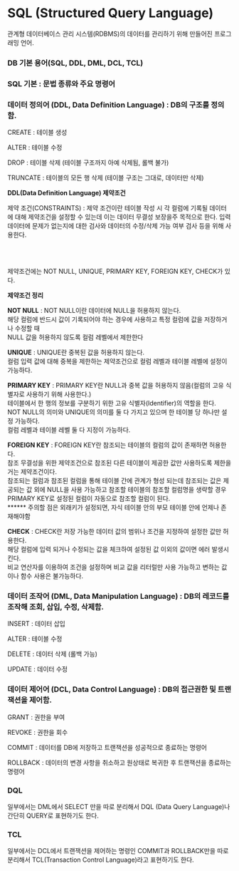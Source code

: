 <h1>SQL (Structured Query Language)</h1>
<p>관계형 데이터베이스 관리 시스템(RDBMS)의 데이터를 관리하기 위해 만들어진 프로그래밍 언어.</p>

<h3>DB 기본 용어(SQL, DDL, DML, DCL, TCL)</h3>
<h3>SQL 기본 : 문법 종류와 주요 명령어</h3>

<h3>데이터 정의어 (DDL, Data Definition Language) : DB의 구조를 정의함. </h3>
<p>CREATE : 테이블 생성</p>
<p>ALTER : 테이블 수정</p>
<p>DROP : 테이블 삭제 (테이블 구조까지 아예 삭제됨, 롤백 불가)</p>
<p>TRUNCATE : 테이블의 모든 행 삭제 (테이블 구조는 그대로, 데이터만 삭제)</p>

<strong>DDL(Data Definition Language) 제약조건</strong>
<p>제약 조건(CONSTRAINTS) : 제약 조건이란 테이블 작성 시 각 컬럼에 기록될 데이터에 대해 제약조건을 설정할 수 있는데 이는 데이터 무결성 보장을주 목적으로 한다. 입력 데이터에 문제가 없는지에 대한 검사와 데이터의 수정/삭제 가능 여부 검사 등을 위해 사용한다.</p>
<br><br>
<p>제약조건에는 NOT NULL, UNIQUE, PRIMARY KEY, FOREIGN KEY, CHECK가 있다.</p>
<strong>제약조건 정리</strong>
<p><strong>NOT NULL</strong> : NOT NULL이란 데이터에 NULL을 허용하지 않는다. <br>해당 컬럼에 반드시 값이 기록되어야 하는 경우에 사용하고 특정 컬럼에 값을 저장하거나 수정할 때 <br>NULL 값을 허용하지 않도록 컬럼 레벨에서 제한한다</p>
<p><strong>UNIQUE</strong> : UNIQUE란 중복된 값을 허용하지 않는다. <br> 컬럼 입력 값에 대해 중복을 제한하는 제약조건으로 컬럼 레벨과 테이블 레벨에 설정이 가능하다.</p>
<p><strong>PRIMARY KEY</strong> : PRIMARY KEY란 NULL과 중복 값을 허용하지 않음(컬럼의 고유 식별자로 사용하기 위해 사용한다.) <br>테이블에서 한 행의 정보를 구분하기 위한 고유 식별자(Identifier)의 역할을 한다. <br>NOT NULL의 의미와 UNIQUE의 의미를 둘 다 가지고 있으며 한 테이블 당 하나만 설정 가능하다.<br>컬럼 레벨과 테이블 레벨 둘 다 지정이 가능하다.</p>
<p><strong>FOREIGN KEY</strong> : FOREIGN KEY란 참조되는 테이블의 컬럼의 값이 존재하면 허용한다. <br> 참조 무결성을 위한 제약조건으로 참조된 다른 테이블이 제공한 값만 사용하도록 제한을 거는 제약조건이다. <br> 참조되는 컬럼과 참조된 컬럼을 통해 테이블 간에 관계가 형성 되는데 참조되는 값은 제공되는 값 외에 NULL을 사용 가능하고 참조할 테이블의 참조할 컬럼명을 생략할 경우 PRIMARY KEY로 설정된 컬럼이 자동으로 참조할 컬럼이 된다.<br>
****** 주의할 점은 외래키가 설정되면, 자식 테이블 안의 부모 테이블 안에 언제나 존재해야함</p>
<p><strong>CHECK</strong> : CHECK란 저장 가능한 데이터 값의 범위나 조건을 지정하여 설정한 값만 허용한다. <br> 해당 컬럼에 입력 되거나 수정되는 값을 체크하여 설정된 값 이외의 값이면 에러 발생시킨다. <br> 비교 연산자를 이용하여 조건을 설정하며 비교 값을 리터럴만 사용 가능하고 변하는 값이나 함수 사용은 불가능하다.</p>

<h3>데이터 조작어 (DML, Data Manipulation Language) : DB의 레코드를 조작해 조회, 삽입, 수정, 삭제함.</h3>
<p>INSERT : 데이터 삽입</p>
<p>ALTER : 테이블 수정</p>
<p>DELETE : 데이터 삭제 (롤백 가능)</p>
<p>UPDATE : 데이터 수정</p>


<h3>데이터 제어어 (DCL, Data Control Language) : DB의 접근권한 및 트랜잭션을 제어함.</h3>
<p>GRANT : 권한을 부여</p>
<p>REVOKE : 권한을 회수</p>
<p>COMMIT : 데이터를 DB에 저장하고 트랜잭션을 성공적으로 종료하는 명령어</p>
<p>ROLLBACK : 데이터의 변경 사항을 취소하고 원상태로 복귀한 후 트랜잭션을 종료하는 명령어</p>

<h3>DQL</h3>
<p>일부에서는 DML에서 SELECT 만을 따로 분리해서 DQL (Data Query Language)나 간단히 QUERY로 표현하기도 한다.</p>

<h3>TCL</h3>
<p>일부에서는 DCL에서 트랜잭션을 제어하는 명령인 COMMIT과 ROLLBACK만을 따로 분리해서 TCL(Transaction Control Language)라고 표현하기도 한다.</p>





